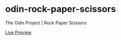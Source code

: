 # odin-rock-paper-scissors
The Odin Project | Rock Paper Scissors

[Live Preview](https://lambrous.github.io/odin-rock-paper-scissors/)

